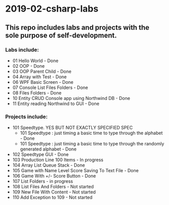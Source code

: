 # 2019-02-csharp-labs

## This repo includes labs and projects with the sole purpose of self-development.

### Labs include:

* 01 Hello World - Done
* 02 OOP - Done
* 03 OOP Parent Child - Done
* 04 Array with Test - Done
* 06 WPF Basic Screen - Done
* 07 Console List Files Folders - Done
* 08 Files Folders - Done
* 10 Entity CRUD Console app using Northwind DB - Done
* 11 Entity reading Northwind to GUI - Done

### Projects include:
* 101 Speedtype. YES BUT NOT EXACTLY SPECIFIED SPEC
    - 101 Speedtype : just timing a basic time to type through the alphabet - Done
    - 101 Speedtype : just timing a basic time to type through the randomly generated alphabet - Done
* 102 Speedtype GUI - Done
* 103 Production Line 100 Items - In progress
* 104 Array List Queue Stack  - Done
* 105 Game with Name Level Score Saving To Text File - Done
* 106 Game With +/- Score Button - Done
* 107 List Folders - in progress
* 108 List Files And Folders - Not started
* 109 New File With Content - Not started
* 110 Add Exception to 109 - Not started